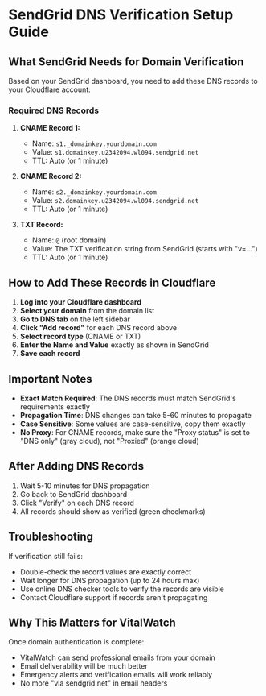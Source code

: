 # SendGrid DNS Verification Setup Guide

## What SendGrid Needs for Domain Verification

Based on your SendGrid dashboard, you need to add these DNS records to your Cloudflare account:

### Required DNS Records

1. **CNAME Record 1:**
   - Name: `s1._domainkey.yourdomain.com`
   - Value: `s1.domainkey.u2342094.wl094.sendgrid.net`
   - TTL: Auto (or 1 minute)

2. **CNAME Record 2:**  
   - Name: `s2._domainkey.yourdomain.com`
   - Value: `s2.domainkey.u2342094.wl094.sendgrid.net`
   - TTL: Auto (or 1 minute)

3. **TXT Record:**
   - Name: `@` (root domain)
   - Value: The TXT verification string from SendGrid (starts with "v=...")
   - TTL: Auto (or 1 minute)

## How to Add These Records in Cloudflare

1. **Log into your Cloudflare dashboard**
2. **Select your domain** from the domain list
3. **Go to DNS tab** on the left sidebar
4. **Click "Add record"** for each DNS record above
5. **Select record type** (CNAME or TXT)
6. **Enter the Name and Value** exactly as shown in SendGrid
7. **Save each record**

## Important Notes

- **Exact Match Required**: The DNS records must match SendGrid's requirements exactly
- **Propagation Time**: DNS changes can take 5-60 minutes to propagate
- **Case Sensitive**: Some values are case-sensitive, copy them exactly
- **No Proxy**: For CNAME records, make sure the "Proxy status" is set to "DNS only" (gray cloud), not "Proxied" (orange cloud)

## After Adding DNS Records

1. Wait 5-10 minutes for DNS propagation
2. Go back to SendGrid dashboard
3. Click "Verify" on each DNS record
4. All records should show as verified (green checkmarks)

## Troubleshooting

If verification still fails:
- Double-check the record values are exactly correct
- Wait longer for DNS propagation (up to 24 hours max)
- Use online DNS checker tools to verify the records are visible
- Contact Cloudflare support if records aren't propagating

## Why This Matters for VitalWatch

Once domain authentication is complete:
- VitalWatch can send professional emails from your domain
- Email deliverability will be much better
- Emergency alerts and verification emails will work reliably
- No more "via sendgrid.net" in email headers
